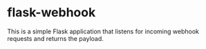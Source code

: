 # flask-webhook
This is a simple Flask application that listens for incoming webhook requests and returns the payload.
